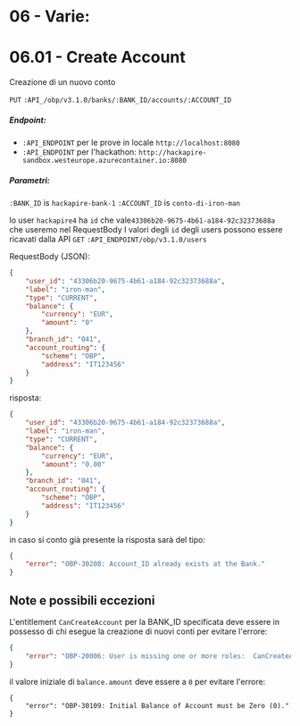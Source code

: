 # 06 - Varie:  
# 06.01 - Create Account 
Creazione di un nuovo conto
<!-- 
per i conti vedi tabella: 
    PUBLIC.MAPPERACCOUNTHOLDERS
-->
`PUT` `:API_/obp/v3.1.0/banks/:BANK_ID/accounts/:ACCOUNT_ID`

##### Endpoint:
- `:API_ENDPOINT` per le prove in locale `http://localhost:8080`
- `:API_ENDPOINT` per l'hackathon: `http://hackapire-sandbox.westeurope.azurecontainer.io:8080`
##### Parametri:
`:BANK_ID` is `hackapire-bank-1`
`:ACCOUNT_ID` is `conto-di-iron-man`

lo user `hackapire4` ha `id` che vale`43306b20-9675-4b61-a184-92c32373688a` che useremo nel RequestBody
I valori degli `id` degli users possono essere ricavati dalla API `GET` `:API_ENDPOINT/obp/v3.1.0/users`
<!-- 99.01 Get All Users -->


RequestBody (JSON):
``` json
{
    "user_id": "43306b20-9675-4b61-a184-92c32373688a",
    "label": "iron-man",
    "type": "CURRENT",
    "balance": {
        "currency": "EUR",
        "amount": "0"
    },
    "branch_id": "041",
    "account_routing": {
        "scheme": "OBP",
        "address": "IT123456"
    }
}
```
risposta: 
``` json
{
    "user_id": "43306b20-9675-4b61-a184-92c32373688a",
    "label": "iron-man",
    "type": "CURRENT",
    "balance": {
        "currency": "EUR",
        "amount": "0.00"
    },
    "branch_id": "041",
    "account_routing": {
        "scheme": "OBP",
        "address": "IT123456"
    }
}
```

in caso si conto già presente la risposta sarà del tipo: 
``` json
{
    "error": "OBP-30208: Account_ID already exists at the Bank."
}
```

<!--
per prova è stato inserito anche: 

`:BANK_ID` is `hackapire-bank-1`
`:ACCOUNT_ID` is `conto-di-ant-man`

{
    "user_id": "43306b20-9675-4b61-a184-92c32373688a",
    "label": "ant-man",
    "type": "CURRENT",
    "balance": {
        "currency": "EUR",
        "amount": "0.00"
    },
    "branch_id": "041",
    "account_routing": {
        "scheme": "OBP",
        "address": "IT000001"
    }
} 
--->


## Note e possibili eccezioni
L'entitlement `CanCreateAccount` per la BANK_ID specificata deve essere in possesso di chi esegue la creazione di nuovi conti per evitare l'errore: 
``` json 
{
    "error": "OBP-20006: User is missing one or more roles:  CanCreateAccount or create account for self"
}
```
il valore iniziale di `balance.amount` deve essere a `0` per evitare l'errore:
```
{
    "error": "OBP-30109: Initial Balance of Account must be Zero (0)."
}
```

<!--
create couterparty 

{
    "error": "OBP-20017: Current user does not have access to the view. Please specify a valid value for VIEW_ID."
}

{
    "error": "OBP-30004: Counterparty not found. The BANK_ID / ACCOUNT_ID specified does not exist on this server. Current BANK_ID = hackapire-bank-2. and Current ACCOUNT_ID = conto-di-ant-man. "
}


esempio OK ( con il token di user: `hackapire4` )
http://hackapire-sandbox.westeurope.azurecontainer.io:8080/obp/v3.1.0/banks/:BANK_ID/accounts/:ACCOUNT_ID/:VIEW_ID/counterparties

:BANK_ID hackapire-bank-1
:ACCOUNT_ID conto-di-ant-man
:VIEW_ID owner

{
    "name": "counterparty conto-di-ant-man ",
    "description": "Hackantini S.p.A.",
    "other_account_routing_scheme": "accountNumber",
    "other_account_routing_address": "conto-di-ant-man",
    "other_account_secondary_routing_scheme": "IBAN",
    "other_account_secondary_routing_address": "DE8937000440532013001",
    "other_bank_routing_scheme": "bankCode",
    "other_bank_routing_address": "hackapire-bank-1",
    "other_branch_routing_scheme": "branchNumber",
    "other_branch_routing_address": "10020",
    "is_beneficiary": true,
    "bespoke": [
        {
            "key": "englishName",
            "value": "english Name"
        }
    ]
}

response: 
``` json 
{
    "name": "counterparty conto-di-ant-man ",
    "description": "Hackantini S.p.A.",
    "created_by_user_id": "43306b20-9675-4b61-a184-92c32373688a",
    "this_bank_id": "hackapire-bank-1",
    "this_account_id": "conto-di-ant-man",
    "this_view_id": "owner",
    "counterparty_id": "47622cad-70fb-45cc-be36-5d37b1c7cf43",
    "other_bank_routing_scheme": "bankCode",
    "other_bank_routing_address": "hackapire-bank-1",
    "other_branch_routing_scheme": "branchNumber",
    "other_branch_routing_address": "10020",
    "other_account_routing_scheme": "accountNumber",
    "other_account_routing_address": "conto-di-ant-man",
    "other_account_secondary_routing_scheme": "IBAN",
    "other_account_secondary_routing_address": "DE8937000440532013001",
    "is_beneficiary": true,
    "bespoke": [
        {
            "key": "englishName",
            "value": "english Name"
        }
    ],
    "metadata": {
        "publicAlias": "ALIAS_1D37B7",
        "moreInfo": "",
        "url": "",
        "imageURL": "",
        "openCorporatesURL": "",
        "corporateLocation": null,
        "physicalLocation": null,
        "privateAlias": ""
    }
}
```




-->